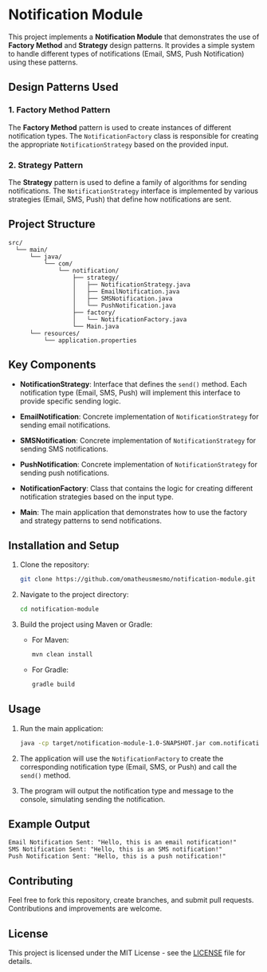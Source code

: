 # Notification Module

This project implements a **Notification Module** that demonstrates the use of **Factory Method** and **Strategy** design patterns. It provides a simple system to handle different types of notifications (Email, SMS, Push Notification) using these patterns.

## Design Patterns Used

### 1. **Factory Method Pattern**
The **Factory Method** pattern is used to create instances of different notification types. The `NotificationFactory` class is responsible for creating the appropriate `NotificationStrategy` based on the provided input.

### 2. **Strategy Pattern**
The **Strategy** pattern is used to define a family of algorithms for sending notifications. The `NotificationStrategy` interface is implemented by various strategies (Email, SMS, Push) that define how notifications are sent.

## Project Structure

```
src/
  └── main/
      └── java/
          └── com/
              └── notification/
                  ├── strategy/
                  │   ├── NotificationStrategy.java
                  │   ├── EmailNotification.java
                  │   ├── SMSNotification.java
                  │   └── PushNotification.java
                  ├── factory/
                  │   └── NotificationFactory.java
                  └── Main.java
      └── resources/
          └── application.properties
```

## Key Components

- **NotificationStrategy**: Interface that defines the `send()` method. Each notification type (Email, SMS, Push) will implement this interface to provide specific sending logic.
  
- **EmailNotification**: Concrete implementation of `NotificationStrategy` for sending email notifications.
  
- **SMSNotification**: Concrete implementation of `NotificationStrategy` for sending SMS notifications.
  
- **PushNotification**: Concrete implementation of `NotificationStrategy` for sending push notifications.

- **NotificationFactory**: Class that contains the logic for creating different notification strategies based on the input type.

- **Main**: The main application that demonstrates how to use the factory and strategy patterns to send notifications.

## Installation and Setup

1. Clone the repository:
    ```bash
    git clone https://github.com/omatheusmesmo/notification-module.git
    ```

2. Navigate to the project directory:
    ```bash
    cd notification-module
    ```

3. Build the project using Maven or Gradle:
    - For Maven:
      ```bash
      mvn clean install
      ```
    - For Gradle:
      ```bash
      gradle build
      ```

## Usage

1. Run the main application:
    ```bash
    java -cp target/notification-module-1.0-SNAPSHOT.jar com.notification.Main
    ```

2. The application will use the `NotificationFactory` to create the corresponding notification type (Email, SMS, or Push) and call the `send()` method.

3. The program will output the notification type and message to the console, simulating sending the notification.

## Example Output

```
Email Notification Sent: "Hello, this is an email notification!"
SMS Notification Sent: "Hello, this is an SMS notification!"
Push Notification Sent: "Hello, this is a push notification!"
```

## Contributing

Feel free to fork this repository, create branches, and submit pull requests. Contributions and improvements are welcome.

## License

This project is licensed under the MIT License - see the [LICENSE](LICENSE) file for details.
